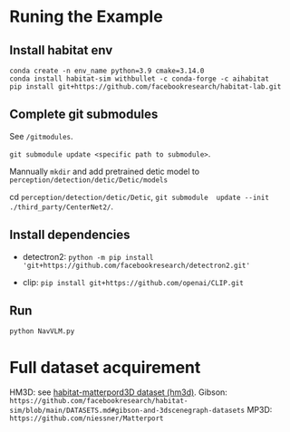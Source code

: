 # Runing the Example
## Install habitat env
```
conda create -n env_name python=3.9 cmake=3.14.0
conda install habitat-sim withbullet -c conda-forge -c aihabitat
pip install git+https://github.com/facebookresearch/habitat-lab.git
```


## Complete git submodules
See ``/gitmodules``.

``git submodule update <specific path to submodule>``.

Mannually ``mkdir`` and add pretrained detic model to ``perception/detection/detic/Detic/models``

cd ``perception/detection/detic/Detic``, ``git submodule  update --init ./third_party/CenterNet2/``.

## Install dependencies
- detectron2: 
``python -m pip install 'git+https://github.com/facebookresearch/detectron2.git'``

- clip:
``pip install git+https://github.com/openai/CLIP.git``

## Run
``python NavVLM.py``

# Full dataset acquirement
HM3D: see [habitat-matterpord3D dataset (hm3d)](https://aihabitat.org/datasets/hm3d/).
Gibson: ``https://github.com/facebookresearch/habitat-sim/blob/main/DATASETS.md#gibson-and-3dscenegraph-datasets``
MP3D: ``https://github.com/niessner/Matterport``